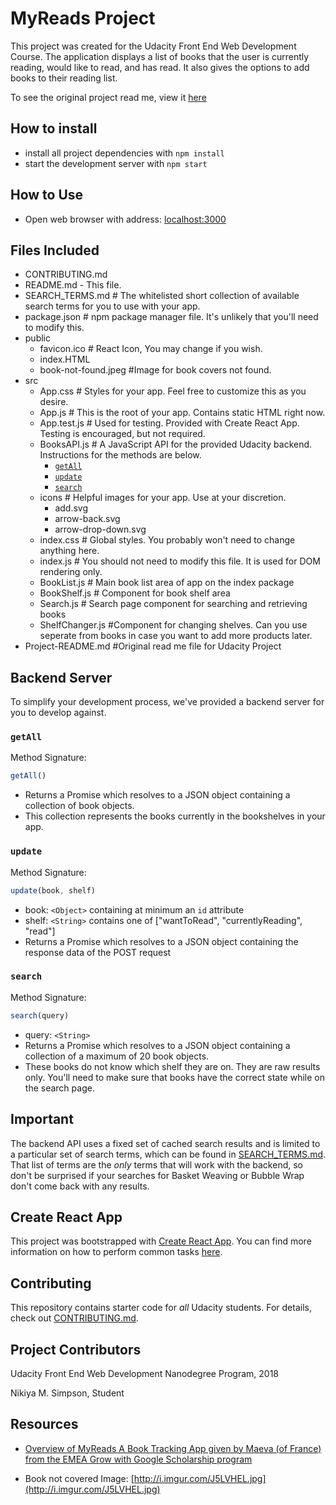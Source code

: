 # MyReads Project

This project was created for the Udacity Front End Web Development Course. The application displays a list of books that the user is currently reading, would like to read, and has read. It also gives the options to add books to their reading list.

To see the original project read me, view it [here](Project-README.md)

## How to install

* install all project dependencies with `npm install`
* start the development server with `npm start`

## How to Use
* Open web browser with address: [localhost:3000](localhost:3000)

## Files Included

* CONTRIBUTING.md
* README.md - This file.
* SEARCH_TERMS.md # The whitelisted short collection of available search terms for you to use with your app.
* package.json # npm package manager file. It's unlikely that you'll need to modify this.
* public
  * favicon.ico # React Icon, You may change if you wish.
  * index.HTML
  * book-not-found.jpeg #Image for book covers not found.
* src
  * App.css # Styles for your app. Feel free to customize this as you desire.
  * App.js # This is the root of your app. Contains static HTML right now.
  * App.test.js # Used for testing. Provided with Create React App. Testing is encouraged, but not required.
  * BooksAPI.js # A JavaScript API for the provided Udacity backend. Instructions for the methods are below.
    * [`getAll`](#getall)
    * [`update`](#update)
    * [`search`](#search)
  * icons # Helpful images for your app. Use at your discretion.
    * add.svg
    * arrow-back.svg
    * arrow-drop-down.svg
  * index.css # Global styles. You probably won't need to change anything here.
  * index.js # You should not need to modify this file. It is used for DOM rendering only.
  * BookList.js # Main book list area of app on the index package
  * BookShelf.js # Component for book shelf area
  * Search.js # Search page component for searching and retrieving books
  * ShelfChanger.js #Component for changing shelves. Can you use seperate from books in case you want to add more products later.
* Project-README.md #Original read me file for Udacity Project

## Backend Server

To simplify your development process, we've provided a backend server for you to develop against.

### `getAll`

Method Signature:

```js
getAll()
```

* Returns a Promise which resolves to a JSON object containing a collection of book objects.
* This collection represents the books currently in the bookshelves in your app.

### `update`

Method Signature:

```js
update(book, shelf)
```

* book: `<Object>` containing at minimum an `id` attribute
* shelf: `<String>` contains one of ["wantToRead", "currentlyReading", "read"]  
* Returns a Promise which resolves to a JSON object containing the response data of the POST request

### `search`

Method Signature:

```js
search(query)
```

* query: `<String>`
* Returns a Promise which resolves to a JSON object containing a collection of a maximum of 20 book objects.
* These books do not know which shelf they are on. They are raw results only. You'll need to make sure that books have the correct state while on the search page.

## Important
The backend API uses a fixed set of cached search results and is limited to a particular set of search terms, which can be found in [SEARCH_TERMS.md](SEARCH_TERMS.md). That list of terms are the _only_ terms that will work with the backend, so don't be surprised if your searches for Basket Weaving or Bubble Wrap don't come back with any results.

## Create React App

This project was bootstrapped with [Create React App](https://github.com/facebookincubator/create-react-app). You can find more information on how to perform common tasks [here](https://github.com/facebookincubator/create-react-app/blob/master/packages/react-scripts/template/README.md).

## Contributing

This repository contains starter code for _all_ Udacity students.
For details, check out [CONTRIBUTING.md](CONTRIBUTING.md).

## Project Contributors
Udacity Front End Web Development Nanodegree Program, 2018

Nikiya M. Simpson, Student

## Resources
* [Overview of MyReads A Book Tracking App given by Maeva (of France) from the EMEA Grow with Google Scholarship program](https://youtu.be/i6L2jLHV9j8)

* Book not covered Image: [http://i.imgur.com/J5LVHEL.jpg](http://i.imgur.com/J5LVHEL.jpg)
